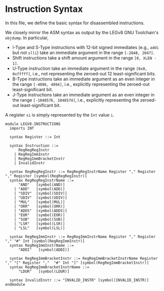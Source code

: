 # Instruction Syntax
In this file, we define the basic syntax for disassembled instructions.

We closely mirror the ASM syntax as output by the LEGv8 GNU Toolchain's `objdump`. In particular,
- I-Type and S-Type instructions with 12-bit signed immediates (e.g., `addi` but not `slli`) take an immediate argument in the range `[-2048, 2047]`.
- Shift instructions take a shift amount argument in the range `[0, XLEN - 1]`.
- U-Type instruction take an immediate argument in the range `[0x0, 0xfffff]`, i.e., not representing the zeroed-out 12 least-significant bits.
- B-Type instructions take an immediate argument as an even integer in the range `[-4096, 4094]`, i.e., explicitly representing the zeroed-out least-significant bit.
- J-Type instructions take an immediate argument as an even integer in the range `[-1048576, 1048574]`, i.e., explicitly representing the zeroed-out least-significant bit.

A register `xi` is simply represented by the `Int` value `i`.
```k
module LEGV8-INSTRUCTIONS
  imports INT

  syntax Register ::= Int

  syntax Instruction ::=
      RegRegRegInstr
    | RegRegImmInstr
    | RegRegImmBracketInstr
    | InvalidInstr

  syntax RegRegRegInstr ::= RegRegRegInstrName Register "," Register "," Register [symbol(RegRegRegInstr)]
  syntax RegRegRegInstrName ::=
      "AND"   [symbol(AND)]
    | "ADD"   [symbol(ADD)]
    | "SDIV"  [symbol(SDIV)]
    | "UDIV"  [symbol(UDIV)]    
    | "MUL"   [symbol(MUL)] 
    | "ORR"   [symbol(ORR)] 
    | "ADDS"  [symbol(ADDS)]  
    | "EOR"   [symbol(EOR)] 
    | "SUB"   [symbol(SUB)] 
    | "LSR"   [symbol(LSR)] 
    | "LSL"   [symbol(LSL)] 
  
  syntax RegRegImmInstr ::= RegRegImmInstrName Register "," Register "," "#" Int [symbol(RegRegImmInstr)]
  syntax RegRegImmInstrName ::=
      "ADDI"   [symbol(ADDI)]

  syntax RegRegImmBracketInstr ::= RegRegImmBracketInstrName Register "," "[" Register ","  "#" Int "]" [symbol(RegRegImmBracketInstr)]
  syntax RegRegImmBracketInstrName ::=
      "LDUR"   [symbol(LDUR)]

  syntax InvalidInstr ::= "INVALID_INSTR" [symbol(INVALID_INSTR)]
endmodule
```
